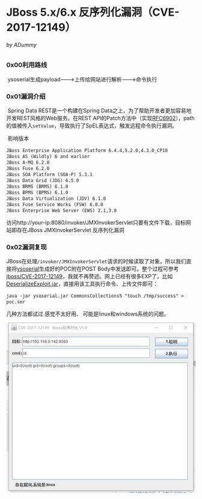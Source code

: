 

# JBoss 5.x/6.x 反序列化漏洞（CVE-2017-12149）

###### by ADummy

### 0x00利用路线

​			ysoserial生成payload--->上传给网站进行解析--->命令执行

### 0x01漏洞介绍

​			Spring Data REST是一个构建在Spring Data之上，为了帮助开发者更加容易地开发REST风格的Web服务。在REST API的Patch方法中（实现[RFC6902](https://tools.ietf.org/html/rfc6902)），path的值被传入`setValue`，导致执行了SpEL表达式，触发远程命令执行漏洞。

​			影响版本

  	JBoss Enterprise Application Platform 6.4.4,5.2.0,4.3.0_CP10
  	JBoss AS (Wildly) 6 and earlier
  	JBoss A-MQ 6.2.0
  	JBoss Fuse 6.2.0
  	JBoss SOA Platform (SOA-P) 5.3.1
  	JBoss Data Grid (JDG) 6.5.0
  	JBoss BRMS (BRMS) 6.1.0
  	JBoss BPMS (BPMS) 6.1.0
  	JBoss Data Virtualization (JDV) 6.1.0
  	JBoss Fuse Service Works (FSW) 6.0.0
  	JBoss Enterprise Web Server (EWS) 2.1,3.0

访问http://your-ip:8080/invoker/JMXInvokerServlet只要有文件下载，目标网站即存在JBoss JMXInvokerServlet 反序列化漏洞

### 0x02漏洞复现

​	JBoss在处理`/invoker/JMXInvokerServlet`请求的时候读取了对象，所以我们直接将[ysoserial](https://github.com/frohoff/ysoserial)生成好的POC附在POST Body中发送即可。整个过程可参考[jboss/CVE-2017-12149](https://github.com/vulhub/vulhub/tree/master/jboss/CVE-2017-12149)，我就不再赘述。网上已经有很多EXP了，比如[DeserializeExploit.jar](https://cdn.vulhub.org/deserialization/DeserializeExploit.jar)，直接用该工具执行命令、上传文件即可：

```
java -jar ysoserial.jar CommonsCollections5 "touch /tmp/success" > poc.ser
```

几种方法都试过 感觉不太好用、 可能是linux和windows系统的问题。

![JBoss_JMXInvokerServlet_反序列化漏洞_1](https://github.com/ADummmy/vulhub_Writeup/blob/main/src/JBoss_JMXInvokerServlet_反序列化漏洞_1.jpg)

